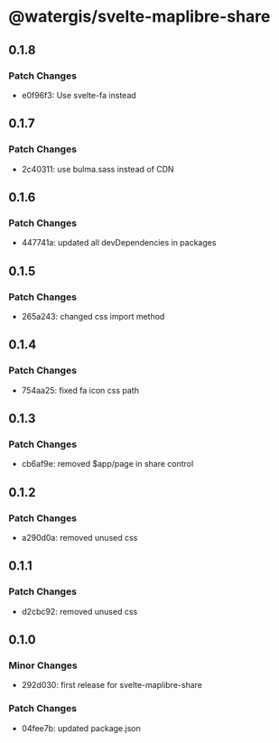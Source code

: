 # @watergis/svelte-maplibre-share

## 0.1.8

### Patch Changes

- e0f96f3: Use svelte-fa instead

## 0.1.7

### Patch Changes

- 2c40311: use bulma.sass instead of CDN

## 0.1.6

### Patch Changes

- 447741a: updated all devDependencies in packages

## 0.1.5

### Patch Changes

- 265a243: changed css import method

## 0.1.4

### Patch Changes

- 754aa25: fixed fa icon css path

## 0.1.3

### Patch Changes

- cb6af9e: removed $app/page in share control

## 0.1.2

### Patch Changes

- a290d0a: removed unused css

## 0.1.1

### Patch Changes

- d2cbc92: removed unused css

## 0.1.0

### Minor Changes

- 292d030: first release for svelte-maplibre-share

### Patch Changes

- 04fee7b: updated package.json
